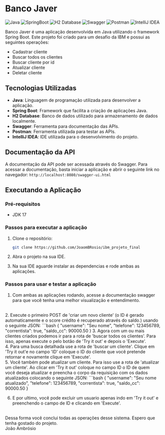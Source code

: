 # Banco Javer

![Java](https://img.shields.io/badge/Java-ED8B00?style=for-the-badge&logo=java&logoColor=white)
![SpringBoot](https://img.shields.io/badge/SpringBoot-6DB33F?style=for-the-badge&logo=springboot&logoColor=white)
![H2 Database](https://img.shields.io/badge/H2-0078D4?style=for-the-badge&logo=h2&logoColor=white)
![Swagger](https://img.shields.io/badge/Swagger-85EA2D?style=for-the-badge&logo=swagger&logoColor=black)
![Postman](https://img.shields.io/badge/Postman-FF6C37?style=for-the-badge&logo=postman&logoColor=white)
![IntelliJ IDEA](https://img.shields.io/badge/IntelliJ-000000?style=for-the-badge&logo=intellij-idea&logoColor=white)

Banco Javer é uma aplicação desenvolvida em Java utilizando o framework Spring Boot. Este projeto foi criado para um desafio da IBM e possui as seguintes operações:

- Cadastrar cliente
- Buscar todos os clientes
- Buscar cliente por id
- Atualizar cliente
- Deletar cliente

## Tecnologias Utilizadas

- **Java**: Linguagem de programação utilizada para desenvolver a aplicação.
- **Spring Boot**: Framework que facilita a criação de aplicações Java.
- **H2 Database**: Banco de dados utilizado para armazenamento de dados localmente.
- **Swagger**: Ferramenta para documentação das APIs.
- **Postman**: Ferramenta utilizada para testar as APIs.
- **IntelliJ IDEA**: IDE utilizada para o desenvolvimento do projeto.

## Documentação da API

A documentação da API pode ser acessada através do Swagger. Para acessar a documentação, basta iniciar a aplicação e abrir o seguinte link no navegador: `http://localhost:8080/swagger-ui.html`

## Executando a Aplicação

### Pré-requisitos

- JDK 17

### Passos para executar a aplicação

1. Clone o repositório:
   ```bash
   git clone https://github.com/JoaomBRosio/ibm_projeto_final
2. Abra o projeto na sua IDE.

3. Na sua IDE aguarde instalar as dependencias e rode ambas as aplicações.

### Passos para usar e testar a aplicação

1. Com ambas as aplicações rodando, acesse a documentação swagger para que você tenha uma melhor visualização e entendimento.
<br>
2. Execute o primeiro POST de 'criar um novo cliente' (o ID é gerado automaticamente e o score crédito é recuperado através do saldo.) usando o seguinte JSON:
    ```bash
    {
    "username": "Seu nome",
    "telefone": 123456789,
    "correntista": true,
    "saldo_cc": 90000.50
    }
3. Agora com um ou mais clientes criados podemos ir para a rota de 'buscar todos os clientes'. Para isso, apenas execute o pelo botão de 'Try it out' e depois o 'Execute'.
<br>
4. Para uma busca detalhada use a rota de 'buscar um cliente'. Clique em 'Try it out'e no campo 'ID' coloque o ID do cliente que você pretende retornar e novamente clique em 'Execute'.
<br>
5. Você também pode atualizar um cliente. Para isso use a rota de 'atualizar um cliente'. Ao clicar em 'Try it out' coloque no campo ID o ID de quem você deseja atualizar e preencha o corpo da requisição com os dados atualizados colocando o seguinte JSON:
    ```bash
    {
        "username": "Seu nome atualizado",
        "telefone": 123456789,
        "correntista": true,
        "saldo_cc": 90000.50
    }

6. E por ultimo, você pode excluir um usuario apenas indo em 'Try it out' e preenchendo o campo de ID e clicando em 'Execute'.
<br>
   Dessa forma você conclui todas as operações desse sistema.
   Espero que tenha gostado do projeto. 
<br>
   João Ambrósio




